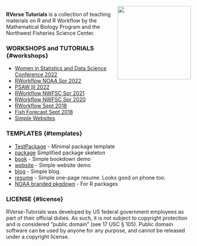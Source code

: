 <img src="img/tools-logo-transparent.png" align="right" width="200" />

**RVerse Tutorials** is a collection of teaching materials on R and R Workflow by the Mathematical Biology Program and the Northwest Fisheries Science Center.

### WORKSHOPS and TUTORIALS {#workshops}

* [Women in Statistics and Data Science Conference 2022](https://rverse-tutorials.github.io/WSDS-StLouis/)
* [RWorkflow NOAA Spr 2022](https://rverse-tutorials.github.io/RWorkflow-NWFSC-2022/)
* [PSAW III 2022](https://rverse-tutorials.github.io/PSAW-2022/)
* [RWorkflow NWFSC Spr 2021](https://rverse-tutorials.github.io/RWorkflow-NWFSC-2021/)
* [RWorkflow NWFSC Spr 2020](https://rverse-tutorials.github.io/RWorkflow-NWFSC-2020/)
* [RWorkflow Sept 2018](https://rverse-tutorials.github.io/RWorkflow-Workshop/)
* [Fish Forecast Sept 2018](https://rverse-tutorials.github.io/Fish-Forecast-Training-Course/)
* [Simple Websites](https://rverse-tutorials.github.io/Simple-Websites/)

### TEMPLATES {#templates}

- [TestPackage](https://github.com/RVerse-Tutorials/TestPackage) - Minimal package template
- [package](https://github.com/RVerse-Tutorials/package-skeleton) Simplified package skeleton
- [book](https://github.com/RVerse-Tutorials/bookdown-demo) - Simple bookdown demo
- [website](https://github.com/RVerse-Tutorials/Test-Website) - Simple website demo
- [blog](https://github.com/RVerse-Tutorials/jekyll-simple-blog) - Simple blog.
- [resume](https://github.com/RVerse-Tutorials/simple-cv) - Simple one-page resume. Looks good on phone too.
- [NOAA branded pkgdown](https://github.com/nmfs-fish-tools/pkgdownTemplate) - For R packages

### LICENSE {#license}

RVerse-Tutorials was developed by US federal government employees as part of their official duties. As such, it is not subject to copyright protection and is considered “public domain” (see 17 USC § 105). Public domain software can be used by anyone for any purpose, and cannot be released under a copyright license.
